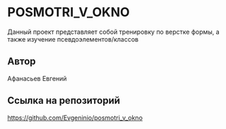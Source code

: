 # POSMOTRI_V_OKNO
Данный проект представляет собой тренировку по верстке формы, а также изучение псевдоэлементов/классов
## Автор
Афанасьев Евгений

## Ссылка на репозиторий

https://github.com/Evgeninio/posmotri_v_okno